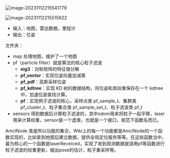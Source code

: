 ![image-20231112215541779](https://pic-bed-1316053657.cos.ap-nanjing.myqcloud.com/img/image-20231112215541779.png)

![image-20231112215515922](https://pic-bed-1316053657.cos.ap-nanjing.myqcloud.com/img/image-20231112215515922.png)

* 输入：地图，雷达数据，里程计
* 输出：位姿





文件夹：

* map 处理地图，维护了一个地图
* pf（particle filter）就是算法的核心粒子滤波
  * **eig3**：对称矩阵的特征值分解
  * **pf_vector**：实现位姿向量加减乘
  * **pf_pdf**：高斯采样位姿
  * **pf_kdtree**：实现 KD 树的数据结构，将位姿和其权重保存在一个 kdtree 中，加速位姿查找计算。
  * **pf**：实现例子滤波的核心，采样点类 pf_sample_t、集群类 pf_cluster_t、粒子集合类 pf_sample_set_t、粒子滤波类 pf_t
* sensors 得到数据后计算粒子滤波的，其中odom用来将粒子一起平移，laser用来计算权重，sensor是一个虚类，也就是一个接口，规范下函数名而已。



AmclNode 类是所以功能的集合，Wiki上的每一个功能都是AmclNode的一个函数实现的，比如拿到地图后建立数据，提供全局定位服务等等。在这些函数当中，最为核心的一个函数是laserReceiced，实现了收到观测数据就调用pf等函数进行粒子滤波的权重更新，输出pose的估计，粒子重采样等。





















































